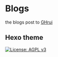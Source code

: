 # Blogs
   the blogs post to [GHrui](https://ghrui.github.io)
## Hexo theme
   [![License: AGPL v3](https://img.shields.io/github/license/ghrui/blogs.svg)](http://www.gnu.org/licenses/agpl-3.0)
